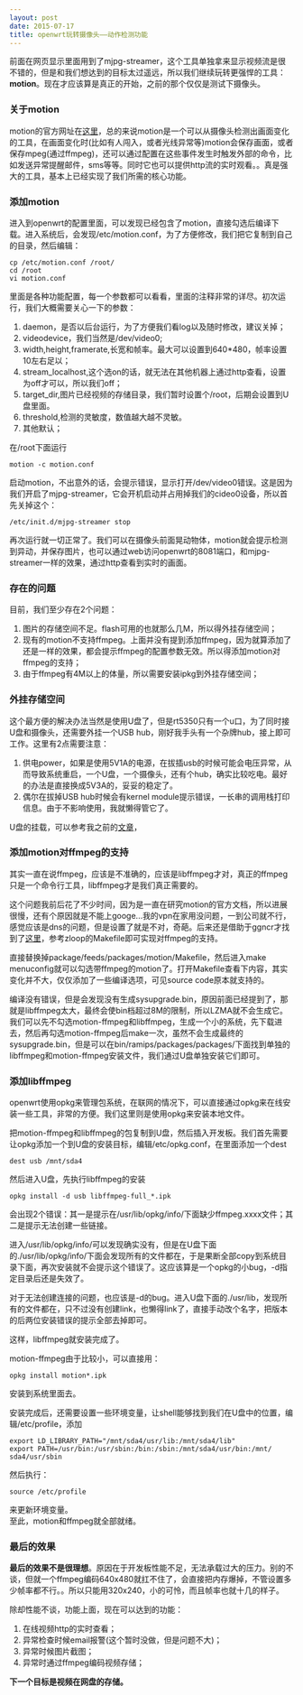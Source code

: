 ```yaml
--- 
layout: post
date: 2015-07-17  
title: openwrt玩转摄像头——动作检测功能
--- 
```


前面在网页显示里面用到了mjpg-streamer，这个工具单独拿来显示视频流是很不错的，但是和我们想达到的目标太过遥远，所以我们继续玩转更强悍的工具：**motion**。现在才应该算是真正的开始，之前的那个仅仅是测试下摄像头。

### 关于motion

motion的官方网址在[这里](http://www.lavrsen.dk/foswiki/bin/view/Motion/WebHome)，总的来说motion是一个可以从摄像头检测出画面变化的工具，在画面变化时(比如有人闯入，或者光线异常等)motion会保存画面，或者保存mpeg(通过ffmpeg)，还可以通过配置在这些事件发生时触发外部的命令，比如发送异常提醒邮件，sms等等。同时它也可以提供http流的实时观看。。真是强大的工具，基本上已经实现了我们所需的核心功能。

### 添加motion

进入到openwrt的配置里面，可以发现已经包含了motion，直接勾选后编译下载。进入系统后，会发现/etc/motion.conf，为了方便修改，我们把它复制到自己的目录，然后编辑：

	cp /etc/motion.conf /root/
	cd /root
	vi motion.conf

里面是各种功能配置，每一个参数都可以看看，里面的注释非常的详尽。初次运行，我们大概需要关心一下的参数：  

1. daemon，是否以后台运行，为了方便我们看log以及随时修改，建议关掉；
2. videodevice，我们当然是/dev/video0;
3. width,height,framerate,长宽和帧率。最大可以设置到640*480，帧率设置10左右足以；
4. stream_localhost,这个选on的话，就无法在其他机器上通过http查看，设置为off才可以，所以我们off；
5. target_dir,图片已经视频的存储目录，我们暂时设置个/root，后期会设置到U盘里面。
6. threshold,检测的灵敏度，数值越大越不灵敏。
7. 其他默认；

在/root下面运行

	motion -c motion.conf

启动motion，不出意外的话，会提示错误，显示打开/dev/video0错误。这是因为我们开启了mjpg-streamer，它会开机启动并占用掉我们的cideo0设备，所以首先关掉这个：

	/etc/init.d/mjpg-streamer stop

再次运行就一切正常了。我们可以在摄像头前面晃动物体，motion就会提示检测到异动，并保存图片，也可以通过web访问openwrt的8081端口，和mjpg-streamer一样的效果，通过http查看到实时的画面。

### 存在的问题

目前，我们至少存在2个问题：

1. 图片的存储空间不足。flash可用的也就那么几M，所以得外挂存储空间；
2. 现有的motion不支持ffmpeg。上面并没有提到添加ffmpeg，因为就算添加了还是一样的效果，都会提示ffmpeg的配置参数无效。所以得添加motion对ffmpeg的支持；
3. 由于ffmpeg有4M以上的体量，所以需要安装ipkg到外挂存储空间；

### 外挂存储空间

这个最方便的解决办法当然是使用U盘了，但是rt5350只有一个u口，为了同时接U盘和摄像头，还需要外挂一个USB hub，刚好我手头有一个杂牌hub，接上即可工作。这里有2点需要注意：

1. 供电power，如果是使用5V1A的电源，在拔插usb的时候可能会电压异常，从而导致系统重启，一个U盘，一个摄像头，还有个hub，确实比较吃电。最好的办法是直接换成5V3A的，妥妥的稳定了。
2. 偶尔在拔掉USB hub时候会有kernel module提示错误，一长串的调用栈打印信息。由于不影响使用，我就懒得管它了。

U盘的挂载，可以参考我之前的[文章](http://scriptogr.am/ashliu/post/owusb)，

### 添加motion对ffmpeg的支持

其实一直在说ffmpeg，应该是不准确的，应该是libffmpeg才对，真正的ffmpeg只是一个命令行工具，libffmpeg才是我们真正需要的。

这个问题我前后花了不少时间，因为是一直在研究motion的官方文档，所以进展很慢，还有个原因就是不能上googe...我的vpn在家用没问题，一到公司就不行，感觉应该是dns的问题，但是设置了就是不对，奇葩。后来还是借助于ggncr才找到了[这里](https://forum.openwrt.org/viewtopic.php?id=56786)，参考zloop的Makefile即可实现对ffmpeg的支持。

直接替换掉package/feeds/packages/motion/Makefile，然后进入make menuconfig就可以勾选带ffmpeg的motion了。打开Makefile查看下内容，其实变化并不大，仅仅添加了一些编译选项，可见source code原本就支持的。

编译没有错误，但是会发现没有生成sysupgrade.bin，原因前面已经提到了，那就是libffmpeg太大，最终会使bin档超过8M的限制，所以LZMA就不会生成它。我们可以先不勾选motion-ffmpeg和libffmpeg，生成一个小的系统，先下载进去，然后再勾选motion-ffmpeg后make一次，虽然不会生成最终的sysupgrade.bin，但是可以在bin/ramips/packages/packages/下面找到单独的libffmpeg和motion-ffmpeg安装文件，我们通过U盘单独安装它们即可。

### 添加libffmpeg

openwrt使用opkg来管理包系统，在联网的情况下，可以直接通过opkg来在线安装一些工具，非常的方便。我们这里则是使用opkg来安装本地文件。

把motion-ffmpeg和libffmpeg的包复制到U盘，然后插入开发板。我们首先需要让opkg添加一个到U盘的安装目标，编辑/etc/opkg.conf，在里面添加一个dest

	dest usb /mnt/sda4

然后进入U盘，先执行libffmpeg的安装

	opkg install -d usb libffmpeg-full_*.ipk

会出现2个错误：其一是提示在/usr/lib/opkg/info/下面缺少ffmpeg.xxxx文件；其二是提示无法创建一些链接。

进入/usr/lib/opkg/info/可以发现确实没有，但是在U盘下面的./usr/lib/opkg/info/下面会发现所有的文件都在，于是果断全部copy到系统目录下面，再次安装就不会提示这个错误了。这应该算是一个opkg的小bug，-d指定目录后还是失效了。

对于无法创建连接的问题，也应该是-d的bug。进入U盘下面的./usr/lib，发现所有的文件都在，只不过没有创建link，也懒得link了，直接手动改个名字，把版本的后两位安装错误的提示全部去掉即可。

这样，libffmpeg就安装完成了。

motion-ffmpeg由于比较小，可以直接用：

	opkg install motion*.ipk

安装到系统里面去。


安装完成后，还需要设置一些环境变量，让shell能够找到我们在U盘中的位置，编辑/etc/profile，添加

	export LD_LIBRARY_PATH="/mnt/sda4/usr/lib:/mnt/sda4/lib"
	export PATH=/usr/bin:/usr/sbin:/bin:/sbin:/mnt/sda4/usr/bin:/mnt/	sda4/usr/sbin

然后执行：

	source /etc/profile

来更新环境变量。  
至此，motion和ffmpeg就全部就绪。

### 最后的效果

**最后的效果不是很理想**。原因在于开发板性能不足，无法承载过大的压力。别的不谈，但就一个ffmpeg编码640x480就扛不住了，会直接把内存爆掉，不管设置多少帧率都不行。。所以只能用320x240，小的可怜，而且帧率也就十几的样子。

除却性能不谈，功能上面，现在可以达到的功能：

1. 在线视频http的实时查看；
2. 异常检查时候email报警(这个暂时没做，但是问题不大)；
3. 异常时候图片截图；
4. 异常时通过ffmpeg编码视频存储；

**下一个目标是视频在网盘的存储。**

